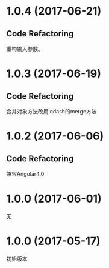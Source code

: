 # 1.0.4 (2017-06-21)

## Code Refactoring

重构输入参数。

# 1.0.3 (2017-06-19)

## Code Refactoring

合并对象方法改用lodash的merge方法

# 1.0.2 (2017-06-06)

## Code Refactoring

兼容Angular4.0

# 1.0.0 (2017-06-01)

无

# 1.0.0 (2017-05-17)

初始版本
